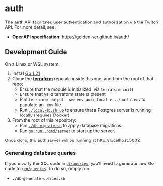 # auth

The **auth**  API facilitates user authentication and authorization via the Twitch API.
For more detail, see:

- **OpenAPI specification:** https://golden-vcr.github.io/auth/

## Development Guide

On a Linux or WSL system:

1. Install [Go 1.21](https://go.dev/doc/install)
2. Clone the [**terraform**](https://github.com/golden-vcr/terraform) repo alongside
   this one, and from the root of that repo:
    - Ensure that the module is initialized (via `terraform init`)
    - Ensure that valid terraform state is present
    - Run `terraform output -raw env_auth_local > ../auth/.env` to populate an `.env`
      file.
    - Run [`./local-db.sh up`](https://github.com/golden-vcr/terraform/blob/main/local-db.sh)
      to ensure that a Postgres server is running locally (requires
      [Docker](https://docs.docker.com/engine/install/)).
3. From the root of this repository:
    - Run [`./db-migrate.sh`](./db-migrate.sh) to apply database migrations.
    - Run [`go run ./cmd/server`](./cmd/server/main.go) to start up the server.

Once done, the auth server will be running at http://localhost:5002.

### Generating database queries

If you modify the SQL code in [`db/queries`](./db/queries/), you'll need to generate
new Go code to [`gen/queries`](./gen/queries/). To do so, simply run:

- `./db-generate-queries.sh`

